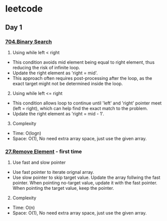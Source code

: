 # leetcode
## Day 1
### [704.Binary Search](https://leetcode.com/problems/binary-search/description/)
1. Using while left < right
- This condition avoids mid element being equal to right element, thus reducing the risk of infinite loop.
- Update the right element as 'right = mid'.
- This approach often requires post-processing after the loop, as the exact target might not be determined inside the loop.
2. Using while left <= right
- This condition allows loop to continue until 'left' and 'right' pointer meet (left = right), which can help find the exact match to the problem.
- Update the right element as 'right = mid - 1'.  

3. Complexity
- Time: O(logn)
- Space: O(1), No need extra array space, just use the given array.

### [27.Remove Element](https://leetcode.com/problems/remove-element/description/) - first time
1. Use fast and slow pointer
- Use fast pointer to iterate orignal array.
- Use slow pointer to skip target value. Update the array follwing the fast pointer. When pointing no-target value, update it with the fast pointer.  When pointing the target value, keep the pointer.
2. Complexity
- Time: O(n)
- Space: O(1), No need extra array space, just use the given array.